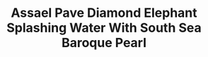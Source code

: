 ---
title: Assael Pave Diamond Elephant Splashing Water With South Sea Baroque Pearl
description: |
  A beautifully rendered Elephant poses upon a Baroque Pearl in this sparkling, whimsical pendant necklace.
specs: |
  6.3 x 19.1 x 22.1mm South Sea Cultured Baroque Pearl with 9.90 carats of Diamonds, set in 18K White Gold.
images:
  - assael-pave-diamond-elephant-splashing-water-with-south-sea-baroque-pearl.jpg
category: Julie Parker Endangered Species
tags:
  - necklaces
---